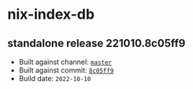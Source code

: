 # nix-index-db
## standalone release 221010.8c05ff9
- Built against channel: [`master`](https://github.com/nixos/nixpkgs/tree/master)
- Built against commit: [`8c05ff9`](https://github.com/NixOS/nixpkgs/commit/8c05ff9c511051f0fc8ff28b7a8d511bd4a3c4ff)
- Build date: `2022-10-10`
